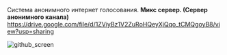 Система анонимного интернет голосования. <b>Микс сервер. (Сервер анонимного канала)</b> <br>
https://drive.google.com/file/d/1ZViyBz1V2ZuRoHQeyXjQqo_tCMQgoyB8/view?usp=sharing <br>

![github_screen](https://user-images.githubusercontent.com/22763909/74934016-fdb6cb00-5430-11ea-9952-59c13a694292.png)
